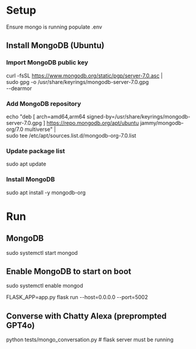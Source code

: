 # Setup
Ensure mongo is running
populate .env 

## Install MongoDB (Ubuntu)
### Import MongoDB public key
curl -fsSL https://www.mongodb.org/static/pgp/server-7.0.asc | \
   sudo gpg -o /usr/share/keyrings/mongodb-server-7.0.gpg \
   --dearmor

### Add MongoDB repository
echo "deb [ arch=amd64,arm64 signed-by=/usr/share/keyrings/mongodb-server-7.0.gpg ] https://repo.mongodb.org/apt/ubuntu jammy/mongodb-org/7.0 multiverse" | \
   sudo tee /etc/apt/sources.list.d/mongodb-org-7.0.list

### Update package list
sudo apt update

### Install MongoDB
sudo apt install -y mongodb-org

# Run

## MongoDB
sudo systemctl start mongod

## Enable MongoDB to start on boot
sudo systemctl enable mongod

FLASK_APP=app.py flask run --host=0.0.0.0 --port=5002

## Converse with Chatty Alexa (preprompted GPT4o)
python tests/mongo_conversation.py # flask server must be running